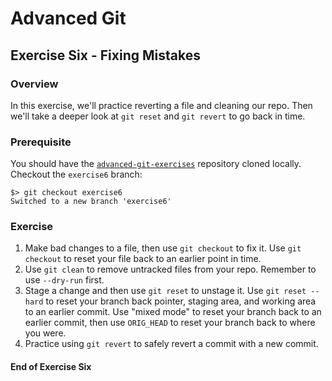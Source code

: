 # Advanced Git
## Exercise Six - Fixing Mistakes

### Overview
In this exercise, we'll practice reverting a file and cleaning our repo. Then we'll take a deeper look at `git reset` and `git revert` to go back in time.

### Prerequisite
You should have the [`advanced-git-exercises`](https://github.com/elia-epita/advanced-git-exercises)  repository cloned locally. Checkout the `exercise6` branch:

```
$> git checkout exercise6
Switched to a new branch 'exercise6'
```

### Exercise
1. Make bad changes to a file, then use `git checkout` to fix it. Use `git checkout` to reset your file back to an earlier point in time.
2. Use `git clean` to remove untracked files from your repo. Remember to use `--dry-run` first.
3. Stage a change and then use `git reset` to unstage it. Use `git reset --hard` to reset your branch back pointer, staging area, and working area to an earlier commit. Use "mixed mode" to reset your branch back to an earlier commit, then use `ORIG_HEAD` to reset your branch back to where you were.
4. Practice using `git revert` to safely revert a commit with a new commit.

#### End of Exercise Six

